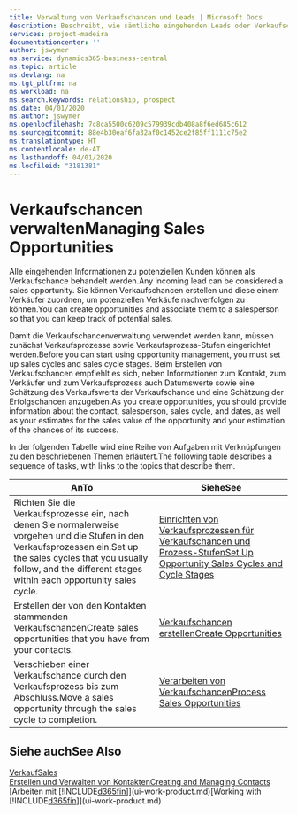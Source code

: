 ```yaml
---
title: Verwaltung von Verkaufschancen und Leads | Microsoft Docs
description: Beschreibt, wie sämtliche eingehenden Leads oder Verkaufschancen in Business Central verwaltet werden und verknüpft die Verkaufschance mit einem Vertriebsmitarbeiter, um die potenziellen Verkäufe nachverfolgen zu können.
services: project-madeira
documentationcenter: ''
author: jswymer
ms.service: dynamics365-business-central
ms.topic: article
ms.devlang: na
ms.tgt_pltfrm: na
ms.workload: na
ms.search.keywords: relationship, prospect
ms.date: 04/01/2020
ms.author: jswymer
ms.openlocfilehash: 7c8ca5500c6209c579939cdb408a8f6ed685c612
ms.sourcegitcommit: 88e4b30eaf6fa32af0c1452ce2f85ff1111c75e2
ms.translationtype: HT
ms.contentlocale: de-AT
ms.lasthandoff: 04/01/2020
ms.locfileid: "3181381"
---
```

# <a name="managing-sales-opportunities"></a><span data-ttu-id="92d98-103">Verkaufschancen verwalten</span><span class="sxs-lookup"><span data-stu-id="92d98-103">Managing Sales Opportunities</span></span>
<span data-ttu-id="92d98-104">Alle eingehenden Informationen zu potenziellen Kunden können als Verkaufschance behandelt werden.</span><span class="sxs-lookup"><span data-stu-id="92d98-104">Any incoming lead can be considered a sales opportunity.</span></span> <span data-ttu-id="92d98-105">Sie können Verkaufschancen erstellen und diese einem Verkäufer zuordnen, um potenziellen Verkäufe nachverfolgen zu können.</span><span class="sxs-lookup"><span data-stu-id="92d98-105">You can create opportunities and associate them to a salesperson so that you can keep track of potential sales.</span></span>

<span data-ttu-id="92d98-106">Damit die Verkaufschancenverwaltung verwendet werden kann, müssen zunächst Verkaufsprozesse sowie Verkaufsprozess-Stufen eingerichtet werden.</span><span class="sxs-lookup"><span data-stu-id="92d98-106">Before you can start using opportunity management, you must set up sales cycles and sales cycle stages.</span></span> <span data-ttu-id="92d98-107">Beim Erstellen von Verkaufschancen empfiehlt es sich, neben Informationen zum Kontakt, zum Verkäufer und zum Verkaufsprozess auch Datumswerte sowie eine Schätzung des Verkaufswerts der Verkaufschance und eine Schätzung der Erfolgschancen anzugeben.</span><span class="sxs-lookup"><span data-stu-id="92d98-107">As you create opportunities, you should provide information about the contact, salesperson, sales cycle, and dates, as well as your estimates for the sales value of the opportunity and your estimation of the chances of its success.</span></span>

<span data-ttu-id="92d98-108">In der folgenden Tabelle wird eine Reihe von Aufgaben mit Verknüpfungen zu den beschriebenen Themen erläutert.</span><span class="sxs-lookup"><span data-stu-id="92d98-108">The following table describes a sequence of tasks, with links to the topics that describe them.</span></span>

| <span data-ttu-id="92d98-109">An</span><span class="sxs-lookup"><span data-stu-id="92d98-109">To</span></span> | <span data-ttu-id="92d98-110">Siehe</span><span class="sxs-lookup"><span data-stu-id="92d98-110">See</span></span> |
| --- | --- |
| <span data-ttu-id="92d98-111">Richten Sie die Verkaufsprozesse ein, nach denen Sie normalerweise vorgehen und die Stufen in den Verkaufsprozessen ein.</span><span class="sxs-lookup"><span data-stu-id="92d98-111">Set up the sales cycles that you usually follow, and the different stages within each opportunity sales cycle.</span></span> |[<span data-ttu-id="92d98-112">Einrichten von Verkaufsprozessen für Verkaufschancen und Prozess-Stufen</span><span class="sxs-lookup"><span data-stu-id="92d98-112">Set Up Opportunity Sales Cycles and Cycle Stages</span></span>](marketing-how-setup-opportunity-sales-cycles-stages.md) |
| <span data-ttu-id="92d98-113">Erstellen der von den Kontakten stammenden Verkaufschancen</span><span class="sxs-lookup"><span data-stu-id="92d98-113">Create sales opportunities that you have from your contacts.</span></span> |[<span data-ttu-id="92d98-114">Verkaufschancen erstellen</span><span class="sxs-lookup"><span data-stu-id="92d98-114">Create Opportunities</span></span>](marketing-how-create-opportunities.md) |
| <span data-ttu-id="92d98-115">Verschieben einer Verkaufschance durch den Verkaufsprozess bis zum Abschluss.</span><span class="sxs-lookup"><span data-stu-id="92d98-115">Move a sales opportunity through the sales cycle to completion.</span></span> |[<span data-ttu-id="92d98-116">Verarbeiten von Verkaufschancen</span><span class="sxs-lookup"><span data-stu-id="92d98-116">Process Sales Opportunities</span></span>](marketing-processing-sales-opportunities.md) |

## <a name="see-also"></a><span data-ttu-id="92d98-117">Siehe auch</span><span class="sxs-lookup"><span data-stu-id="92d98-117">See Also</span></span>
[<span data-ttu-id="92d98-118">Verkauf</span><span class="sxs-lookup"><span data-stu-id="92d98-118">Sales</span></span>](sales-manage-sales.md)  
[<span data-ttu-id="92d98-119">Erstellen und Verwalten von Kontakten</span><span class="sxs-lookup"><span data-stu-id="92d98-119">Creating and Managing Contacts</span></span>](marketing-contacts.md)  
<span data-ttu-id="92d98-120">[Arbeiten mit [!INCLUDE[d365fin](includes/d365fin_md.md)]](ui-work-product.md)</span><span class="sxs-lookup"><span data-stu-id="92d98-120">[Working with [!INCLUDE[d365fin](includes/d365fin_md.md)]](ui-work-product.md)</span></span>
